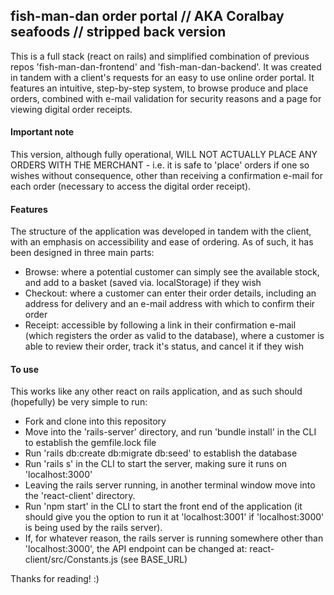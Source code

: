 ## fish-man-dan order portal // AKA Coralbay seafoods // stripped back version
This is a full stack (react on rails) and simplified combination of previous repos 'fish-man-dan-frontend' and 'fish-man-dan-backend'.
It was created in tandem with a client's requests for an easy to use online order portal. It features an intuitive, step-by-step system, to browse produce and place orders, combined with e-mail validation for security reasons and a page for viewing digital order receipts.

#### Important note
This version, although fully operational, WILL NOT ACTUALLY PLACE ANY ORDERS WITH THE MERCHANT - i.e. it is safe to 'place' orders if one so wishes without consequence, other than receiving a confirmation e-mail for each order (necessary to access the digital order receipt).

#### Features
The structure of the application was developed in tandem with the client, with an emphasis on accessibility and ease of ordering. As of such, it has been designed in three main parts:
 - Browse: where a potential customer can simply see the available stock, and add to a basket (saved via. localStorage) if they wish
 - Checkout: where a customer can enter their order details, including an address for delivery and an e-mail address with which to confirm their order
 - Receipt: accessible by following a link in their confirmation e-mail (which registers the order as valid to the database), where a customer is able to review their order, track it's status, and cancel it if they wish 

#### To use
This works like any other react on rails application, and as such should (hopefully) be very simple to run:
 - Fork and clone into this repository
 - Move into the 'rails-server' directory, and run 'bundle install' in the CLI to establish the gemfile.lock file
 - Run 'rails db:create db:migrate db:seed' to establish the database
 - Run 'rails s' in the CLI to start the server, making sure it runs on 'localhost:3000'
 - Leaving the rails server running, in another terminal window move into the 'react-client' directory.
 - Run 'npm start' in the CLI to start the front end of the application (it should give you the option to run it at 'localhost:3001' if 'localhost:3000' is being used by the rails server). 
 - If, for whatever reason, the rails server is running somewhere other than 'localhost:3000', the API endpoint can be changed at: react-client/src/Constants.js (see BASE_URL) 

Thanks for reading! :)
